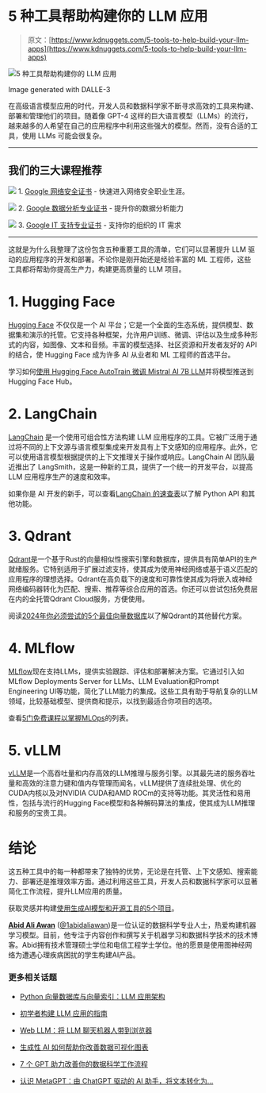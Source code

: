 # 5 种工具帮助构建你的 LLM 应用

> 原文：[https://www.kdnuggets.com/5-tools-to-help-build-your-llm-apps](https://www.kdnuggets.com/5-tools-to-help-build-your-llm-apps)

![5 种工具帮助构建你的 LLM 应用](../Images/5fc9e7e2bb83479cc192be4849e10b27.png)

Image generated with DALLE-3

在高级语言模型应用的时代，开发人员和数据科学家不断寻求高效的工具来构建、部署和管理他们的项目。随着像 GPT-4 这样的巨大语言模型（LLMs）的流行，越来越多的人希望在自己的应用程序中利用这些强大的模型。然而，没有合适的工具，使用 LLMs 可能会很复杂。

* * *

## 我们的三大课程推荐

![](../Images/0244c01ba9267c002ef39d4907e0b8fb.png) 1\. [Google 网络安全证书](https://www.kdnuggets.com/google-cybersecurity) - 快速进入网络安全职业生涯。

![](../Images/e225c49c3c91745821c8c0368bf04711.png) 2\. [Google 数据分析专业证书](https://www.kdnuggets.com/google-data-analytics) - 提升你的数据分析能力

![](../Images/0244c01ba9267c002ef39d4907e0b8fb.png) 3\. [Google IT 支持专业证书](https://www.kdnuggets.com/google-itsupport) - 支持你的组织的 IT 需求

* * *

这就是为什么我整理了这份包含五种重要工具的清单，它们可以显著提升 LLM 驱动的应用程序的开发和部署。不论你是刚开始还是经验丰富的 ML 工程师，这些工具都将帮助你提高生产力，构建更高质量的 LLM 项目。

# 1\. Hugging Face

[Hugging Face](https://huggingface.co/) 不仅仅是一个 AI 平台；它是一个全面的生态系统，提供模型、数据集和演示的托管。它支持各种框架，允许用户训练、微调、评估以及生成多种形式的内容，如图像、文本和音频。丰富的模型选择、社区资源和开发者友好的 API 的结合，使 Hugging Face 成为许多 AI 从业者和 ML 工程师的首选平台。

学习如何[使用 Hugging Face AutoTrain 微调 Mistral AI 7B LLM](/how-to-finetune-mistral-ai-7b-llm-with-hugging-face-autotrain)并将模型推送到 Hugging Face Hub。

# 2\. LangChain

[LangChain](https://github.com/langchain-ai/langchain) 是一个使用可组合性方法构建 LLM 应用程序的工具。它被广泛用于通过将不同的上下文源与语言模型集成来开发具有上下文感知的应用程序。此外，它可以使用语言模型根据提供的上下文推理关于操作或响应。LangChain AI 团队最近推出了 LangSmith，这是一种新的工具，提供了一个统一的开发平台，以提高 LLM 应用程序生产的速度和效率。

如果你是 AI 开发的新手，可以查看[LangChain 的速查表](/2023/08/langchain-cheat-sheet.html)以了解 Python API 和其他功能。

# 3\. Qdrant

[Qdrant](https://github.com/qdrant/qdrant)是一个基于Rust的向量相似性搜索引擎和数据库，提供具有简单API的生产就绪服务。它特别适用于扩展过滤支持，使其成为使用神经网络或基于语义匹配的应用程序的理想选择。Qdrant在高负载下的速度和可靠性使其成为将嵌入或神经网络编码器转化为匹配、搜索、推荐等综合应用的首选。你还可以尝试包括免费层在内的全托管Qdrant Cloud服务，方便使用。

阅读[2024年你必须尝试的5个最佳向量数据库](/the-5-best-vector-databases-you-must-try-in-2024)以了解Qdrant的其他替代方案。

# 4\. MLflow

[MLflow](https://mlflow.org/docs/latest/llms/index.html)现在支持LLMs，提供实验跟踪、评估和部署解决方案。它通过引入如MLflow Deployments Server for LLMs、LLM Evaluation和Prompt Engineering UI等功能，简化了LLM能力的集成。这些工具有助于导航复杂的LLM领域，比较基础模型、提供商和提示，以找到最适合你项目的选项。

查看[5门免费课程以掌握MLOps](/5-free-courses-to-master-mlops)的列表。

# 5\. vLLM

[vLLM](https://github.com/vllm-project/vllm)是一个高吞吐量和内存高效的LLM推理与服务引擎。以其最先进的服务吞吐量和高效的注意力键和值内存管理而闻名，vLLM提供了连续批处理、优化的CUDA内核以及对NVIDIA CUDA和AMD ROCm的支持等功能。其灵活性和易用性，包括与流行的Hugging Face模型和各种解码算法的集成，使其成为LLM推理和服务的宝贵工具。

# 结论

这五种工具中的每一种都带来了独特的优势，无论是在托管、上下文感知、搜索能力、部署还是推理效率方面。通过利用这些工具，开发人员和数据科学家可以显著简化工作流程，提升LLM应用的质量。

获取灵感并构建[使用生成AI模型和开源工具的5个项目](https://www.datacamp.com/blog/5-projects-you-can-build-with-generative-ai-models)。

[](https://www.polywork.com/kingabzpro)****[Abid Ali Awan](https://www.polywork.com/kingabzpro)**** ([@1abidaliawan](https://www.linkedin.com/in/1abidaliawan))是一位认证的数据科学专业人士，热爱构建机器学习模型。目前，他专注于内容创作和撰写关于机器学习和数据科学技术的技术博客。Abid拥有技术管理硕士学位和电信工程学士学位。他的愿景是使用图神经网络为遭遇心理疾病困扰的学生构建AI产品。

### 更多相关话题

+   [Python 向量数据库与向量索引：LLM 应用架构](https://www.kdnuggets.com/2023/08/python-vector-databases-vector-indexes-architecting-llm-apps.html)

+   [初学者构建 LLM 应用的指南](https://www.kdnuggets.com/beginners-guide-to-building-llm-apps-with-python)

+   [Web LLM：将 LLM 聊天机器人带到浏览器](https://www.kdnuggets.com/2023/05/webllm-bring-llm-chatbots-browser.html)

+   [生成性 AI 如何帮助你改善数据可视化图表](https://www.kdnuggets.com/how-generative-ai-can-help-you-improve-your-data-visualization-charts)

+   [7 个 GPT 助力改善你的数据科学工作流程](https://www.kdnuggets.com/7-gpts-to-help-improve-your-data-science-workflow)

+   [认识 MetaGPT：由 ChatGPT 驱动的 AI 助手，将文本转化为…](https://www.kdnuggets.com/meet-metagpt-the-chatgptpowered-ai-assistant-that-turns-text-into-web-apps)

